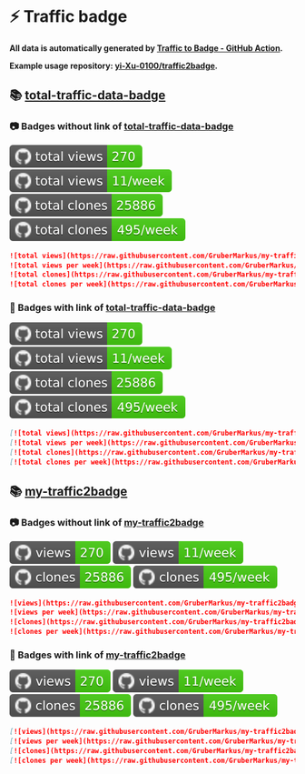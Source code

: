 # ⚡️ Traffic badge

**All data is automatically generated by [Traffic to Badge - GitHub Action](https://github.com/marketplace/actions/traffic-to-badge).**

**Example usage repository: [yi-Xu-0100/traffic2badge](https://github.com/yi-Xu-0100/traffic2badge).**

## 📚 [total-traffic-data-badge](https://github.com/GruberMarkus/my-traffic2badge/tree/traffic#readme)

### 📷 Badges without link of [total-traffic-data-badge](https://github.com/GruberMarkus/my-traffic2badge/tree/traffic#readme)

![total views](https://raw.githubusercontent.com/GruberMarkus/my-traffic2badge/traffic/total_views.svg)
![total views per week](https://raw.githubusercontent.com/GruberMarkus/my-traffic2badge/traffic/total_views_per_week.svg)
![total clones](https://raw.githubusercontent.com/GruberMarkus/my-traffic2badge/traffic/total_clones.svg)
![total clones per week](https://raw.githubusercontent.com/GruberMarkus/my-traffic2badge/traffic/total_clones_per_week.svg)

```markdown
![total views](https://raw.githubusercontent.com/GruberMarkus/my-traffic2badge/traffic/total_views.svg)
![total views per week](https://raw.githubusercontent.com/GruberMarkus/my-traffic2badge/traffic/total_views_per_week.svg)
![total clones](https://raw.githubusercontent.com/GruberMarkus/my-traffic2badge/traffic/total_clones.svg)
![total clones per week](https://raw.githubusercontent.com/GruberMarkus/my-traffic2badge/traffic/total_clones_per_week.svg)
```

### 🔗 Badges with link of [total-traffic-data-badge](https://github.com/GruberMarkus/my-traffic2badge/tree/traffic#readme)

[![total views](https://raw.githubusercontent.com/GruberMarkus/my-traffic2badge/traffic/total_views.svg)](https://github.com/GruberMarkus/my-traffic2badge/tree/traffic#-total-traffic-data-badge)
[![total views per week](https://raw.githubusercontent.com/GruberMarkus/my-traffic2badge/traffic/total_views_per_week.svg)](https://github.com/GruberMarkus/my-traffic2badge/tree/traffic#-total-traffic-data-badge)
[![total clones](https://raw.githubusercontent.com/GruberMarkus/my-traffic2badge/traffic/total_clones.svg)](https://github.com/GruberMarkus/my-traffic2badge/tree/traffic#-total-traffic-data-badge)
[![total clones per week](https://raw.githubusercontent.com/GruberMarkus/my-traffic2badge/traffic/total_clones_per_week.svg)](https://github.com/GruberMarkus/my-traffic2badge/tree/traffic#-total-traffic-data-badge)

```markdown
[![total views](https://raw.githubusercontent.com/GruberMarkus/my-traffic2badge/traffic/total_views.svg)](https://github.com/GruberMarkus/my-traffic2badge/tree/traffic#-total-traffic-data-badge)
[![total views per week](https://raw.githubusercontent.com/GruberMarkus/my-traffic2badge/traffic/total_views_per_week.svg)](https://github.com/GruberMarkus/my-traffic2badge/tree/traffic#-total-traffic-data-badge)
[![total clones](https://raw.githubusercontent.com/GruberMarkus/my-traffic2badge/traffic/total_clones.svg)](https://github.com/GruberMarkus/my-traffic2badge/tree/traffic#-total-traffic-data-badge)
[![total clones per week](https://raw.githubusercontent.com/GruberMarkus/my-traffic2badge/traffic/total_clones_per_week.svg)](https://github.com/GruberMarkus/my-traffic2badge/tree/traffic#-total-traffic-data-badge)
```

## 📚 [my-traffic2badge](https://github.com/GruberMarkus/my-traffic2badge/tree/traffic/traffic-my-traffic2badge)

### 📷 Badges without link of [my-traffic2badge](https://github.com/GruberMarkus/my-traffic2badge/tree/traffic/traffic-my-traffic2badge)

![views](https://raw.githubusercontent.com/GruberMarkus/my-traffic2badge/traffic/traffic-my-traffic2badge/views.svg)
![views per week](https://raw.githubusercontent.com/GruberMarkus/my-traffic2badge/traffic/traffic-my-traffic2badge/views_per_week.svg)
![clones](https://raw.githubusercontent.com/GruberMarkus/my-traffic2badge/traffic/traffic-my-traffic2badge/clones.svg)
![clones per week](https://raw.githubusercontent.com/GruberMarkus/my-traffic2badge/traffic/traffic-my-traffic2badge/clones_per_week.svg)

```markdown
![views](https://raw.githubusercontent.com/GruberMarkus/my-traffic2badge/traffic/traffic-my-traffic2badge/views.svg)
![views per week](https://raw.githubusercontent.com/GruberMarkus/my-traffic2badge/traffic/traffic-my-traffic2badge/views_per_week.svg)
![clones](https://raw.githubusercontent.com/GruberMarkus/my-traffic2badge/traffic/traffic-my-traffic2badge/clones.svg)
![clones per week](https://raw.githubusercontent.com/GruberMarkus/my-traffic2badge/traffic/traffic-my-traffic2badge/clones_per_week.svg)
```

### 🔗 Badges with link of [my-traffic2badge](https://github.com/GruberMarkus/my-traffic2badge/tree/traffic/traffic-my-traffic2badge)

[![views](https://raw.githubusercontent.com/GruberMarkus/my-traffic2badge/traffic/traffic-my-traffic2badge/views.svg)](https://github.com/GruberMarkus/my-traffic2badge/tree/traffic#-my-traffic2badge)
[![views per week](https://raw.githubusercontent.com/GruberMarkus/my-traffic2badge/traffic/traffic-my-traffic2badge/views_per_week.svg)](https://github.com/GruberMarkus/my-traffic2badge/tree/traffic#-my-traffic2badge)
[![clones](https://raw.githubusercontent.com/GruberMarkus/my-traffic2badge/traffic/traffic-my-traffic2badge/clones.svg)](https://github.com/GruberMarkus/my-traffic2badge/tree/traffic#-my-traffic2badge)
[![clones per week](https://raw.githubusercontent.com/GruberMarkus/my-traffic2badge/traffic/traffic-my-traffic2badge/clones_per_week.svg)](https://github.com/GruberMarkus/my-traffic2badge/tree/traffic#-my-traffic2badge)

```markdown
[![views](https://raw.githubusercontent.com/GruberMarkus/my-traffic2badge/traffic/traffic-my-traffic2badge/views.svg)](https://github.com/GruberMarkus/my-traffic2badge/tree/traffic#-my-traffic2badge)
[![views per week](https://raw.githubusercontent.com/GruberMarkus/my-traffic2badge/traffic/traffic-my-traffic2badge/views_per_week.svg)](https://github.com/GruberMarkus/my-traffic2badge/tree/traffic#-my-traffic2badge)
[![clones](https://raw.githubusercontent.com/GruberMarkus/my-traffic2badge/traffic/traffic-my-traffic2badge/clones.svg)](https://github.com/GruberMarkus/my-traffic2badge/tree/traffic#-my-traffic2badge)
[![clones per week](https://raw.githubusercontent.com/GruberMarkus/my-traffic2badge/traffic/traffic-my-traffic2badge/clones_per_week.svg)](https://github.com/GruberMarkus/my-traffic2badge/tree/traffic#-my-traffic2badge)
```
